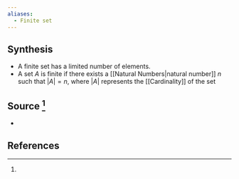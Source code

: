 ```yaml
---
aliases:
  - Finite set
---
```

## Synthesis
- A finite set has a limited number of elements.
- A set $A$ is finite if there exists a [[Natural Numbers|natural number]] $n$ such that $|A| = n$, where $|A|$ represents the [[Cardinality]] of the set
## Source [^1]
- 
## References

[^1]: 